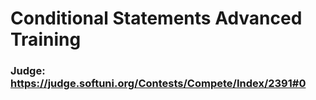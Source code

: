 # Conditional Statements Advanced Training
### Judge: https://judge.softuni.org/Contests/Compete/Index/2391#0
